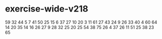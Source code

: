 # exercise-wide-v218
59
32
44
5
7
41
50
25
15
6
37
27
10
20
3
11
61
27
43
24
9
26
33
40
4
60
64
14
20
35
14
16
26
27
9
28
32
25
20
25
54
38
75
26
4
37
26
11
51
25
38
23
65
